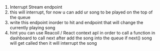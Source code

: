 1. Interrupt Stream endpoint 
2. this will interrupt, for now u can add ur song to be played on the top of the queue
3. write this endpoint inorder to hit and endpoint that will 
change the currently playing song 
4. hint you can use Reacoil / React context apI in order to call a function in dashboard to call next after add the song into the queue if next() song will get called then it will interrupt the song 